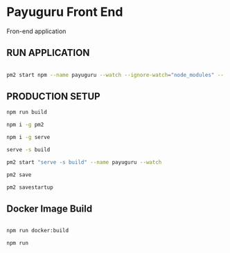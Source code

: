 # Payuguru Front End

Fron-end application

## RUN APPLICATION

```bash

pm2 start npm --name payuguru --watch --ignore-watch="node_modules" -- -e .env start
```

## PRODUCTION SETUP

```bash
npm run build
```


```bash
npm i -g pm2

```

```bash
npm i -g serve

```
```bash
serve -s build

```
```bash
pm2 start "serve -s build" --name payuguru --watch
```

```bash
pm2 save
```

```bash
pm2 savestartup
```

## Docker Image Build

```bash

npm run docker:build
```

```bash
npm run 